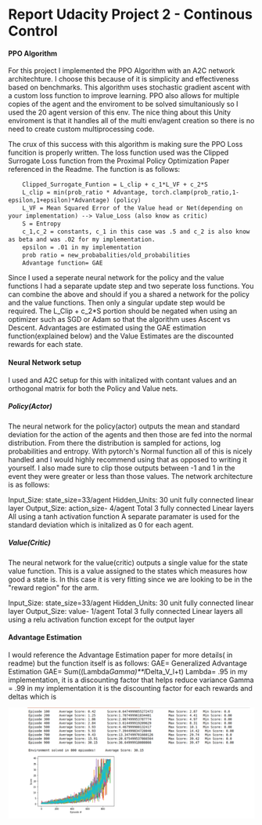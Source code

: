 # Report Udacity Project 2 - Continous Control

#### PPO Algorithm

For this project I implemented the PPO Algorithm with an A2C network architechture. I choose this because of it is simplicity and effectiveness based on benchmarks. This algorithm uses stochastic gradient ascent with a custom loss function to improve learning. PPO also allows for multiple copies of the agent and the enviroment to be solved simultaniously so I used the 20 agent version of this env. The nice thing about this Unity enviroment is that it handles all of the multi env/agent creation so there is no need to create custom multiprocessing code.

The crux of this success with this algorithm is making sure the PPO Loss funcition is properly written. The loss function used was the Clipped Surrogate Loss function from the Proximal Policy Optimization Paper referenced in the Readme. The function is as follows:

        Clipped_Surrogate_Funtion = L_clip + c_1*L_VF + c_2*S
        L_clip = min(prob_ratio * Advantage, torch.clamp(prob_ratio,1-epsilon,1+epsilon)*Advantage) (policy)
        L_VF = Mean Squared Error of the Value head or Net(depending on your implementation) --> Value_Loss (also know as critic)
        S = Entropy
        c_1,c_2 = constants, c_1 in this case was .5 and c_2 is also know as beta and was .02 for my implementation.
        epsilon = .01 in my implementation
        prob ratio = new_probabalities/old_probabilities
        Advantage function= GAE 
        
        
Since I used a seperate neural network for the policy and the value functions I had a separate update step and two seperate loss functions. You can combine the above and should if you a shared a network for the policy and the value functions. Then only a singular update step would be required. The L_Clip + c_2*S portion should be negated when using an optimizer such as SGD or Adam so that the algorithm uses Ascent vs Descent. Advantages are estimated using the GAE estimation function(explained below) and the Value Estimates are the discounted rewards for each state. 

#### Neural Network setup

I used and A2C setup for this with initalized with contant values and an orthogonal matrix for both the Policy and Value nets.

##### Policy(Actor)

The neural network for the policy(actor) outputs the mean and standard deviation for the action of the agents and then those are fed into the normal distribution. From there the distribution is sampled for actions, log probabilities and entropy. With pytorch's Normal function all of this is nicely handled and I would highly recommend using that as opposed to writing it yourself. I also made sure to clip those outputs between -1 and 1 in the event they were greater or less than those values. The network architecture is as follows:

Input_Size: state_size=33/agent
Hidden_Units: 30 unit fully connected linear layer
Output_Size: action_size- 4/agent
Total 3 fully connected Linear layers
All using a tanh activation function
A separate paramater is used for the standard deviation which is initalized as 0 for each agent.

##### Value(Critic)
The neural network for the value(critic) outputs a single value for the state value function. This is a value assigned to the states which measures how good a state is. In this case it is very fitting since we are looking to be in the "reward region" for the arm. 

Input_Size: state_size=33/agent
Hidden_Units: 30 unit fully connected linear layer
Output_Size: value- 1/agent
Total 3 fully connected Linear layers
all using a relu activation function except for the output layer

#### Advantage Estimation

I would reference the Advantage Estimation paper for more details( in readme) but the function itself is as follows:
GAE= Generalized Advantage Estimation
GAE= Sum((Lambda*Gamma)**l*Delta_V_l+t) 
Lambda= .95 in my implementation, it is a discounting factor that helps reduce variance
Gamma = .99 in my implementation it is the discounting factor for each rewards and deltas which is 
<p>
<img src="https://github.com/fmac99/Deep-Reinforcement-Learning/blob/master/Udacity/Continous_Control/Solution.png">
</p>
